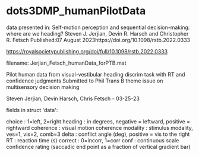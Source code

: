 # dots3DMP_humanPilotData
data presented in:
Self-motion perception and sequential decision-making: where are we heading?
Steven J. Jerjian, Devin R. Harsch and Christopher R. Fetsch
Published:07 August 2023https://doi.org/10.1098/rstb.2022.0333

https://royalsocietypublishing.org/doi/full/10.1098/rstb.2022.0333

filename: Jerjian_Fetsch_humanData_forPTB.mat

Pilot human data from visual-vestibular heading discrim task with RT and confidence judgments
Submitted to Phil Trans B theme issue on multisensory decision making

Steven Jerjian, Devin Harsch, Chris Fetsch - 03-25-23


fields in struct 'data':

choice : 1=left, 2=right
heading : in degrees, negative = leftward, positive = rightward
coherence : visual motion coherence
modality : stimulus modality, ves=1, vis=2, comb=3
delta : conflict angle (deg), positive = vis to the right
RT : reaction time (s)
correct : 0=incorr, 1=corr
conf : continuous scale confidence rating (saccadic end point as a fraction of vertical gradient bar)
